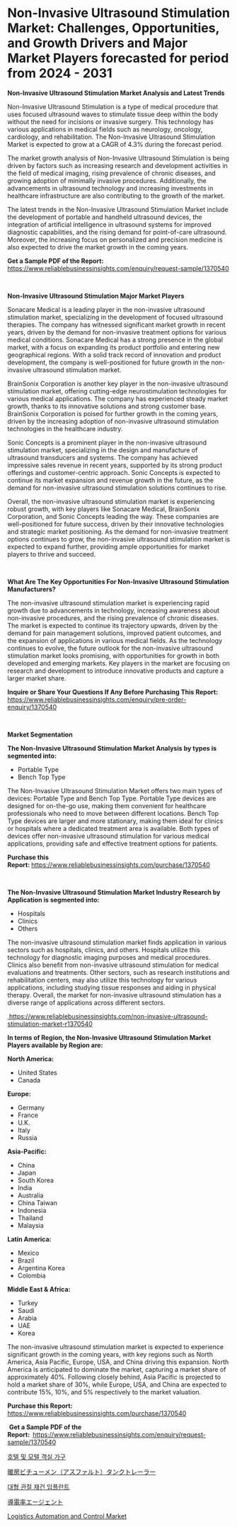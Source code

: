 <p><h1>Non-Invasive Ultrasound Stimulation Market: Challenges, Opportunities, and Growth Drivers and Major Market Players forecasted for period from 2024 - 2031</h1></p><p><strong>Non-Invasive Ultrasound Stimulation Market Analysis and Latest Trends</strong></p>
<p><p>Non-Invasive Ultrasound Stimulation is a type of medical procedure that uses focused ultrasound waves to stimulate tissue deep within the body without the need for incisions or invasive surgery. This technology has various applications in medical fields such as neurology, oncology, cardiology, and rehabilitation. The Non-Invasive Ultrasound Stimulation Market is expected to grow at a CAGR of 4.3% during the forecast period.</p><p>The market growth analysis of Non-Invasive Ultrasound Stimulation is being driven by factors such as increasing research and development activities in the field of medical imaging, rising prevalence of chronic diseases, and growing adoption of minimally invasive procedures. Additionally, the advancements in ultrasound technology and increasing investments in healthcare infrastructure are also contributing to the growth of the market.</p><p>The latest trends in the Non-Invasive Ultrasound Stimulation Market include the development of portable and handheld ultrasound devices, the integration of artificial intelligence in ultrasound systems for improved diagnostic capabilities, and the rising demand for point-of-care ultrasound. Moreover, the increasing focus on personalized and precision medicine is also expected to drive the market growth in the coming years.</p></p>
<p><strong>Get a Sample PDF of the Report:&nbsp;</strong> <a href="https://www.reliablebusinessinsights.com/enquiry/request-sample/1370540">https://www.reliablebusinessinsights.com/enquiry/request-sample/1370540</a></p>
<p>&nbsp;</p>
<p><strong>Non-Invasive Ultrasound Stimulation Major Market Players</strong></p>
<p><p>Sonacare Medical is a leading player in the non-invasive ultrasound stimulation market, specializing in the development of focused ultrasound therapies. The company has witnessed significant market growth in recent years, driven by the demand for non-invasive treatment options for various medical conditions. Sonacare Medical has a strong presence in the global market, with a focus on expanding its product portfolio and entering new geographical regions. With a solid track record of innovation and product development, the company is well-positioned for future growth in the non-invasive ultrasound stimulation market.</p><p>BrainSonix Corporation is another key player in the non-invasive ultrasound stimulation market, offering cutting-edge neurostimulation technologies for various medical applications. The company has experienced steady market growth, thanks to its innovative solutions and strong customer base. BrainSonix Corporation is poised for further growth in the coming years, driven by the increasing adoption of non-invasive ultrasound stimulation technologies in the healthcare industry.</p><p>Sonic Concepts is a prominent player in the non-invasive ultrasound stimulation market, specializing in the design and manufacture of ultrasound transducers and systems. The company has achieved impressive sales revenue in recent years, supported by its strong product offerings and customer-centric approach. Sonic Concepts is expected to continue its market expansion and revenue growth in the future, as the demand for non-invasive ultrasound stimulation solutions continues to rise.</p><p>Overall, the non-invasive ultrasound stimulation market is experiencing robust growth, with key players like Sonacare Medical, BrainSonix Corporation, and Sonic Concepts leading the way. These companies are well-positioned for future success, driven by their innovative technologies and strategic market positioning. As the demand for non-invasive treatment options continues to grow, the non-invasive ultrasound stimulation market is expected to expand further, providing ample opportunities for market players to thrive and succeed.</p></p>
<p>&nbsp;</p>
<p><strong>What Are The Key Opportunities For Non-Invasive Ultrasound Stimulation Manufacturers?</strong></p>
<p><p>The non-invasive ultrasound stimulation market is experiencing rapid growth due to advancements in technology, increasing awareness about non-invasive procedures, and the rising prevalence of chronic diseases. The market is expected to continue its trajectory upwards, driven by the demand for pain management solutions, improved patient outcomes, and the expansion of applications in various medical fields. As the technology continues to evolve, the future outlook for the non-invasive ultrasound stimulation market looks promising, with opportunities for growth in both developed and emerging markets. Key players in the market are focusing on research and development to introduce innovative products and capture a larger market share.</p></p>
<p><strong>Inquire or Share Your Questions If Any Before Purchasing This Report:</strong> <a href="https://www.reliablebusinessinsights.com/enquiry/pre-order-enquiry/1370540">https://www.reliablebusinessinsights.com/enquiry/pre-order-enquiry/1370540</a></p>
<p>&nbsp;</p>
<p><strong>Market Segmentation</strong></p>
<p><strong>The Non-Invasive Ultrasound Stimulation Market Analysis by types is segmented into:</strong></p>
<p><ul><li>Portable Type</li><li>Bench Top Type</li></ul></p>
<p><p>The Non-Invasive Ultrasound Stimulation Market offers two main types of devices: Portable Type and Bench Top Type. Portable Type devices are designed for on-the-go use, making them convenient for healthcare professionals who need to move between different locations. Bench Top Type devices are larger and more stationary, making them ideal for clinics or hospitals where a dedicated treatment area is available. Both types of devices offer non-invasive ultrasound stimulation for various medical applications, providing safe and effective treatment options for patients.</p></p>
<p><strong>Purchase this Report:&nbsp;</strong><a href="https://www.reliablebusinessinsights.com/purchase/1370540">https://www.reliablebusinessinsights.com/purchase/1370540</a></p>
<p>&nbsp;</p>
<p><strong>The Non-Invasive Ultrasound Stimulation Market Industry Research by Application is segmented into:</strong></p>
<p><ul><li>Hospitals</li><li>Clinics</li><li>Others</li></ul></p>
<p><p>The non-invasive ultrasound stimulation market finds application in various sectors such as hospitals, clinics, and others. Hospitals utilize this technology for diagnostic imaging purposes and medical procedures. Clinics also benefit from non-invasive ultrasound stimulation for medical evaluations and treatments. Other sectors, such as research institutions and rehabilitation centers, may also utilize this technology for various applications, including studying tissue responses and aiding in physical therapy. Overall, the market for non-invasive ultrasound stimulation has a diverse range of applications across different sectors.</p></p>
<p><a href="https://www.reliablebusinessinsights.com/non-invasive-ultrasound-stimulation-market-r1370540">&nbsp;https://www.reliablebusinessinsights.com/non-invasive-ultrasound-stimulation-market-r1370540</a></p>
<p><strong>In terms of Region, the Non-Invasive Ultrasound Stimulation Market Players available by Region are:</strong></p>
<p>
    <p> <strong> North America: </strong>
        <ul>
            <li>United States</li>
            <li>Canada</li>
        </ul>
        </p> 
    <p> <strong> Europe: </strong>
        <ul>
            <li>Germany</li>
            <li>France</li>
            <li>U.K.</li>
            <li>Italy</li>
            <li>Russia</li>
        </ul>
        </p> 
    <p> <strong> Asia-Pacific: </strong>
        <ul>
            <li>China</li>
            <li>Japan</li>
            <li>South Korea</li>
            <li>India</li>
            <li>Australia</li>
            <li>China Taiwan</li>
            <li>Indonesia</li>
            <li>Thailand</li>
            <li>Malaysia</li>
        </ul>
        </p> 
    <p> <strong> Latin America: </strong>
        <ul>
            <li>Mexico</li>
            <li>Brazil</li>
            <li>Argentina Korea</li>
            <li>Colombia</li>
        </ul>
        </p> 
    <p> <strong> Middle East & Africa: </strong>
        <ul>
            <li>Turkey</li>
            <li>Saudi</li>
            <li>Arabia</li>
            <li>UAE</li>
            <li>Korea</li>
        </ul>
    </p>
    </p>
<p><p>The non-invasive ultrasound stimulation market is expected to experience significant growth in the coming years, with key regions such as North America, Asia Pacific, Europe, USA, and China driving this expansion. North America is anticipated to dominate the market, capturing a market share of approximately 40%. Following closely behind, Asia Pacific is projected to hold a market share of 30%, while Europe, USA, and China are expected to contribute 15%, 10%, and 5% respectively to the market valuation.</p></p>
<p><strong>Purchase this Report: </strong><a href="https://www.reliablebusinessinsights.com/purchase/1370540">https://www.reliablebusinessinsights.com/purchase/1370540</a></p>
<p>&nbsp;<strong>Get a Sample PDF of the Report:&nbsp;&nbsp;</strong><a href="https://www.reliablebusinessinsights.com/enquiry/request-sample/1370540">https://www.reliablebusinessinsights.com/enquiry/request-sample/1370540</a></p>
<p><strong></strong></p>
<p><p><a href="https://medium.com/@jesseperry626/%ED%98%B8%ED%85%94-%EB%B0%8F-%EB%AA%A8%ED%85%94-%EA%B0%9D%EC%8B%A4-%EA%B0%80%EA%B5%AC-%EC%8B%9C%EC%9E%A5-%EC%8B%9C%EC%9E%A5-%EC%A0%90%EC%9C%A0%EC%9C%A8-%EC%8B%9C%EC%9E%A5-%EB%8F%99%ED%96%A5-%EB%B0%8F-%EB%AF%B8%EB%9E%98-%EC%84%B1%EC%9E%A5-%ED%83%90%EC%83%89-64608e7297e0">호텔 및 모텔 객실 가구</a></p><p><a href="https://github.com/SimeonBode1/Market-Research-Report-List-1/blob/main/899359391075.md">暖房ビチューメン（アスファルト）タンクトレーラー</a></p><p><a href="https://medium.com/@leonidasalazar756/%EB%8C%80%ED%98%95-%EA%B4%80%EC%A0%88-%EC%9E%AC%EA%B1%B4-%EC%9E%84%ED%94%8C%EB%9E%80%ED%8A%B8-%EC%8B%9C%EC%9E%A5-%EC%9D%B8%EC%82%AC%EC%9D%B4%ED%8A%B8-%EC%8B%9C%EC%9E%A5-%EB%8F%99%ED%96%A5-%EC%84%B1%EC%9E%A5-2024%EB%85%84%EB%B6%80%ED%84%B0-2031%EB%85%84%EA%B9%8C%EC%A7%80-%EC%98%88%EC%B8%A1%EB%90%9C-%EB%8D%B0%EC%9D%B4%ED%84%B0-c073592be4d9">대형 관절 재건 임플란트</a></p><p><a href="https://github.com/leigh4852023/Market-Research-Report-List-1/blob/main/141575991074.md">導電率エージェント</a></p><p><a href="https://github.com/irfadac/Market-Research-Report-List-3/blob/main/logistics-automation-and-control-market.md">Logistics Automation and Control Market</a></p></p>